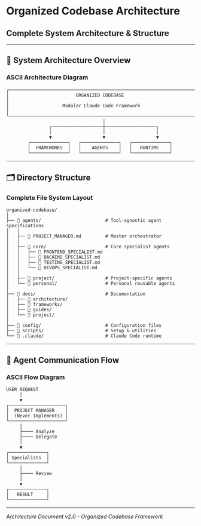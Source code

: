 # Organized Codebase Architecture
## Complete System Architecture & Structure

---

## 📐 System Architecture Overview

### ASCII Architecture Diagram
```
┌─────────────────────────────────────────────────────────────────────────┐
│                         ORGANIZED CODEBASE                              │
│                    Modular Claude Code Framework                        │
└─────────────────────────────────────────────────────────────────────────┘
                                    │
                ┌───────────────────┼───────────────────┐
                │                   │                   │
                ▼                   ▼                   ▼
        ┌──────────────┐   ┌──────────────┐   ┌──────────────┐
        │  FRAMEWORKS  │   │    AGENTS    │   │   RUNTIME    │
        └──────────────┘   └──────────────┘   └──────────────┘
```

---

## 🗂️ Directory Structure

### Complete File System Layout
```
organized-codebase/
│
├── 📁 agents/                        # Tool-agnostic agent specifications
│   │
│   ├── 📄 PROJECT_MANAGER.md         # Master orchestrator
│   │
│   ├── 📁 core/                      # Core specialist agents
│   │   ├── 📄 FRONTEND_SPECIALIST.md
│   │   ├── 📄 BACKEND_SPECIALIST.md
│   │   ├── 📄 TESTING_SPECIALIST.md
│   │   └── 📄 DEVOPS_SPECIALIST.md
│   │
│   ├── 📁 project/                   # Project-specific agents
│   └── 📁 personal/                  # Personal reusable agents
│
├── 📁 docs/                          # Documentation
│   ├── 📁 architecture/
│   ├── 📁 frameworks/
│   ├── 📁 guides/
│   └── 📁 project/
│
├── 📁 config/                        # Configuration files
├── 📁 scripts/                       # Setup & utilities
└── 📁 .claude/                       # Claude Code runtime
```

---

## 🔄 Agent Communication Flow

### ASCII Flow Diagram
```
USER REQUEST
     │
     ▼
┌─────────────────────┐
│  PROJECT MANAGER    │
│  (Never Implements) │
└─────────────────────┘
     │
     ├──── Analyze
     ├──── Delegate
     │
     ▼
┌──────────────┐
│ Specialists  │
└──────────────┘
     │
     ├──── Review
     │
     ▼
┌──────────────┐
│   RESULT     │
└──────────────┘
```

---

*Architecture Document v2.0 - Organized Codebase Framework*
